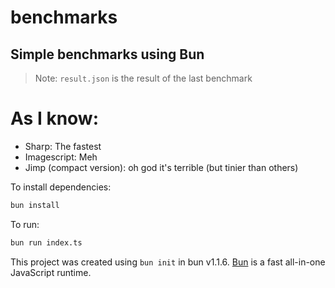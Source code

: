 # benchmarks
## Simple benchmarks using Bun

> Note: `result.json` is the result of the last benchmark

# As I know:
- Sharp: The fastest
- Imagescript: Meh
- Jimp (compact version): oh god it's terrible (but tinier than others)

To install dependencies:

```bash
bun install
```

To run:

```bash
bun run index.ts
```

This project was created using `bun init` in bun v1.1.6. [Bun](https://bun.sh) is a fast all-in-one JavaScript runtime.
